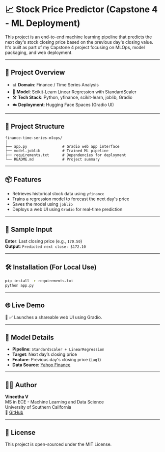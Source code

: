 # 📈 Stock Price Predictor (Capstone 4 - ML Deployment)

This project is an end-to-end machine learning pipeline that predicts the next day's stock closing price based on the previous day's closing value. It's built as part of my Capstone 4 project focusing on MLOps, model packaging, and web deployment.

---

## 🚀 Project Overview

- 📊 **Domain**: Finance / Time Series Analysis  
- 🧠 **Model**: Scikit-Learn Linear Regression with StandardScaler  
- 🛠 **Tech Stack**: Python, yfinance, scikit-learn, joblib, Gradio  
- ☁️ **Deployment**: Hugging Face Spaces (Gradio UI)

---

## 📂 Project Structure

```
finance-time-series-mlops/
│
├── app.py                # Gradio web app interface
├── model.joblib          # Trained ML pipeline
├── requirements.txt      # Dependencies for deployment
└── README.md             # Project summary
```

---

## 📦 Features

- Retrieves historical stock data using `yfinance`
- Trains a regression model to forecast the next day's price
- Saves the model using `joblib`
- Deploys a web UI using `Gradio` for real-time prediction

---

## 🧪 Sample Input

**Enter**: Last closing price (e.g., `170.50`)  
**Output**: `Predicted next close: $172.10`

---

## 🛠 Installation (For Local Use)

```bash
pip install -r requirements.txt
python app.py
```

---

## 🌐 Live Demo

📍 
✅ Launches a shareable web UI using Gradio.

---

## 🤖 Model Details

- **Pipeline**: `StandardScaler + LinearRegression`
- **Target**: Next day’s closing price
- **Feature**: Previous day's closing price (`Lag1`)
- **Data Source**: [Yahoo Finance](https://finance.yahoo.com)

---

## 👩‍💻 Author

**Vineetha V**  
MS in ECE - Machine Learning and Data Science  
University of Southern California  
🔗 [GitHub](https://github.com/vineetha00)

---

## 📝 License

This project is open-sourced under the MIT License.
